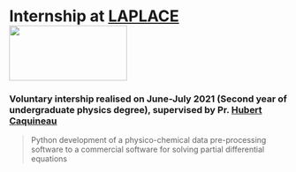 # Internship at [LAPLACE](http://www.laplace.univ-tlse.fr/?lang=en) <img src="https://gitlab.com/AmorosettiG/stage-l2-ps/-/raw/main/Code/Logo_Laplace.png" width="213" height="100">
### Voluntary intership realised on June-July 2021 (Second year of undergraduate physics degree), supervised by Pr. [Hubert Caquineau](https://scholar.google.com/citations?hl=fr&user=k2HLmlUAAAAJ)

> Python development of a physico-chemical data pre-processing software to a commercial software for solving partial differential equations

